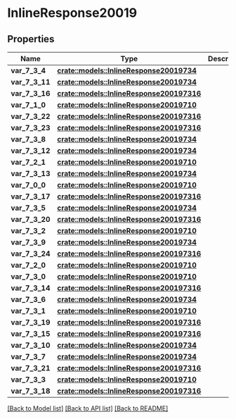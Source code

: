 # InlineResponse20019

## Properties

Name | Type | Description | Notes
------------ | ------------- | ------------- | -------------
**var_7_3_4** | [**crate::models::InlineResponse20019734**](inline_response_200_19_7_3_4.md) |  | 
**var_7_3_11** | [**crate::models::InlineResponse20019734**](inline_response_200_19_7_3_4.md) |  | 
**var_7_3_16** | [**crate::models::InlineResponse200197316**](inline_response_200_19_7_3_16.md) |  | 
**var_7_1_0** | [**crate::models::InlineResponse20019710**](inline_response_200_19_7_1_0.md) |  | 
**var_7_3_22** | [**crate::models::InlineResponse200197316**](inline_response_200_19_7_3_16.md) |  | 
**var_7_3_23** | [**crate::models::InlineResponse200197316**](inline_response_200_19_7_3_16.md) |  | 
**var_7_3_8** | [**crate::models::InlineResponse20019734**](inline_response_200_19_7_3_4.md) |  | 
**var_7_3_12** | [**crate::models::InlineResponse20019734**](inline_response_200_19_7_3_4.md) |  | 
**var_7_2_1** | [**crate::models::InlineResponse20019710**](inline_response_200_19_7_1_0.md) |  | 
**var_7_3_13** | [**crate::models::InlineResponse20019734**](inline_response_200_19_7_3_4.md) |  | 
**var_7_0_0** | [**crate::models::InlineResponse20019710**](inline_response_200_19_7_1_0.md) |  | 
**var_7_3_17** | [**crate::models::InlineResponse200197316**](inline_response_200_19_7_3_16.md) |  | 
**var_7_3_5** | [**crate::models::InlineResponse20019734**](inline_response_200_19_7_3_4.md) |  | 
**var_7_3_20** | [**crate::models::InlineResponse200197316**](inline_response_200_19_7_3_16.md) |  | 
**var_7_3_2** | [**crate::models::InlineResponse20019710**](inline_response_200_19_7_1_0.md) |  | 
**var_7_3_9** | [**crate::models::InlineResponse20019734**](inline_response_200_19_7_3_4.md) |  | 
**var_7_3_24** | [**crate::models::InlineResponse200197316**](inline_response_200_19_7_3_16.md) |  | 
**var_7_2_0** | [**crate::models::InlineResponse20019710**](inline_response_200_19_7_1_0.md) |  | 
**var_7_3_0** | [**crate::models::InlineResponse20019710**](inline_response_200_19_7_1_0.md) |  | 
**var_7_3_14** | [**crate::models::InlineResponse200197316**](inline_response_200_19_7_3_16.md) |  | 
**var_7_3_6** | [**crate::models::InlineResponse20019734**](inline_response_200_19_7_3_4.md) |  | 
**var_7_3_1** | [**crate::models::InlineResponse20019710**](inline_response_200_19_7_1_0.md) |  | 
**var_7_3_19** | [**crate::models::InlineResponse200197316**](inline_response_200_19_7_3_16.md) |  | 
**var_7_3_15** | [**crate::models::InlineResponse200197316**](inline_response_200_19_7_3_16.md) |  | 
**var_7_3_10** | [**crate::models::InlineResponse20019734**](inline_response_200_19_7_3_4.md) |  | 
**var_7_3_7** | [**crate::models::InlineResponse20019734**](inline_response_200_19_7_3_4.md) |  | 
**var_7_3_21** | [**crate::models::InlineResponse200197316**](inline_response_200_19_7_3_16.md) |  | 
**var_7_3_3** | [**crate::models::InlineResponse20019710**](inline_response_200_19_7_1_0.md) |  | 
**var_7_3_18** | [**crate::models::InlineResponse200197316**](inline_response_200_19_7_3_16.md) |  | 

[[Back to Model list]](../README.md#documentation-for-models) [[Back to API list]](../README.md#documentation-for-api-endpoints) [[Back to README]](../README.md)


